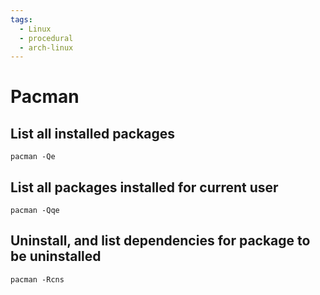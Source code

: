 ```yaml
---
tags:
  - Linux
  - procedural
  - arch-linux
---
```


# Pacman

## List all installed packages

```
pacman -Qe
```

## List all packages installed for current user

```
pacman -Qqe
```

## Uninstall, and list dependencies for package to be uninstalled

```
pacman -Rcns
```
